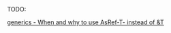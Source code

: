 <div class="hidden">
TODO:

[generics - When and why to use AsRef-T- instead of &T](https://stackoverflow.com/questions/66026309/when-and-why-to-use-asreft-instead-of-t)
</div>
